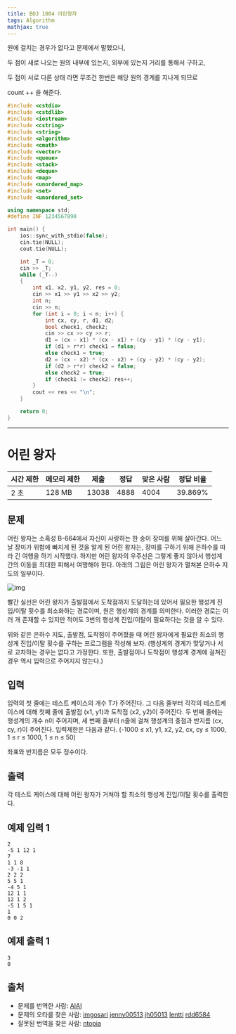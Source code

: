 ```yaml
---
title: BOJ 1004 어린왕자
tags: Algorithm
mathjax: true
---
```





원에 걸치는 경우가 없다고 문제에서 말했으니,

두 점이 새로 나오는 원의 내부에 있는지, 외부에 있는지 거리를 통해서 구하고,

두 점이 서로 다른 상태 라면 무조건 한번은 해당 원의 경계를 지나게 되므로

count ++ 을 해준다.



```c++
#include <cstdio>
#include <cstdlib>
#include <iostream>
#include <cstring>
#include <string>
#include <algorithm>
#include <cmath>
#include <vector>
#include <queue>
#include <stack>
#include <deque>
#include <map>
#include <unordered_map>
#include <set>
#include <unordered_set>

using namespace std;
#define INF 1234567890

int main() {
	ios::sync_with_stdio(false);
	cin.tie(NULL);
	cout.tie(NULL);

	int _T = 0;
	cin >> _T;
	while (_T--)
	{
		int x1, x2, y1, y2, res = 0;
		cin >> x1 >> y1 >> x2 >> y2;
		int n;
		cin >> n;
		for (int i = 0; i < n; i++) {
			int cx, cy, r, d1, d2;
			bool check1, check2;
			cin >> cx >> cy >> r;
			d1 = (cx - x1) * (cx - x1) + (cy - y1) * (cy - y1);
			if (d1 > r*r) check1 = false;
			else check1 = true;
			d2 = (cx - x2) * (cx - x2) + (cy - y2) * (cy - y2);
			if (d2 > r*r) check2 = false;
			else check2 = true;
			if (check1 != check2) res++;
		}
		cout << res << "\n";
	}

	return 0;
}


```





---



# 어린 왕자

| 시간 제한 | 메모리 제한 | 제출  | 정답 | 맞은 사람 | 정답 비율 |
| --------- | ----------- | ----- | ---- | --------- | --------- |
| 2 초      | 128 MB      | 13038 | 4888 | 4004      | 39.869%   |

## 문제

어린 왕자는 소혹성 B-664에서 자신이 사랑하는 한 송이 장미를 위해 살아간다. 어느 날 장미가 위험에 빠지게 된 것을 알게 된 어린 왕자는, 장미를 구하기 위해 은하수를 따라 긴 여행을 하기 시작했다. 하지만 어린 왕자의 우주선은 그렇게 좋지 않아서 행성계 간의 이동을 최대한 피해서 여행해야 한다. 아래의 그림은 어린 왕자가 펼쳐본 은하수 지도의 일부이다.

![img](https://onlinejudgeimages.s3-ap-northeast-1.amazonaws.com/upload/201003/dfcmhrjj_113gw6bcng2_b.gif)

빨간 실선은 어린 왕자가 출발점에서 도착점까지 도달하는데 있어서 필요한 행성계 진입/이탈 횟수를 최소화하는 경로이며, 원은 행성계의 경계를 의미한다. 이러한 경로는 여러 개 존재할 수 있지만 적어도 3번의 행성계 진입/이탈이 필요하다는 것을 알 수 있다.

위와 같은 은하수 지도, 출발점, 도착점이 주어졌을 때 어린 왕자에게 필요한 최소의 행성계 진입/이탈 횟수를 구하는 프로그램을 작성해 보자. (행성계의 경계가 맞닿거나 서로 교차하는 경우는 없다고 가정한다. 또한, 출발점이나 도착점이 행성계 경계에 걸쳐진 경우 역시 입력으로 주어지지 않는다.)

## 입력

입력의 첫 줄에는 테스트 케이스의 개수 T가 주어진다. 그 다음 줄부터 각각의 테스트케이스에 대해 첫째 줄에 출발점 (x1, y1)과 도착점 (x2, y2)이 주어진다. 두 번째 줄에는 행성계의 개수 n이 주어지며, 세 번째 줄부터 n줄에 걸쳐 행성계의 중점과 반지름 (cx, cy, r)이 주어진다. 입력제한은 다음과 같다. (-1000 ≤ x1, y1, x2, y2, cx, cy ≤ 1000, 1 ≤ r ≤ 1000, 1 ≤ n ≤ 50)

좌표와 반지름은 모두 정수이다.

## 출력

각 테스트 케이스에 대해 어린 왕자가 거쳐야 할 최소의 행성계 진입/이탈 횟수를 출력한다.

## 예제 입력 1

```
2
-5 1 12 1
7
1 1 8
-3 -1 1
2 2 2
5 5 1
-4 5 1
12 1 1
12 1 2
-5 1 5 1
1
0 0 2
```

## 예제 출력 1

```
3
0
```



## 출처

- 문제를 번역한 사람: [AIAI](https://www.acmicpc.net/user/AIAI)
- 문제의 오타를 찾은 사람: [imgosari](https://www.acmicpc.net/user/imgosari) [jenny00513](https://www.acmicpc.net/user/jenny00513) [jh05013](https://www.acmicpc.net/user/jh05013) [lentti](https://www.acmicpc.net/user/lentti) [rdd6584](https://www.acmicpc.net/user/rdd6584)
- 잘못된 번역을 찾은 사람: [ntopia](https://www.acmicpc.net/user/ntopia)